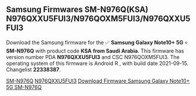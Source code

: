 <h2>Samsung Firmwares SM-N976Q(KSA) N976QXXU5FUI3/N976QOXM5FUI3/N976QXXU5FUI3</h2>
Download the Samsung firmware for the ✅ <strong>Samsung Galaxy Note10+ 5G </strong> ⭐ <strong>SM-N976Q</strong> with product code <strong>KSA</strong> <strong> from Saudi Arabia</strong>. This firmware has version number PDA <strong>N976QXXU5FUI3</strong> and CSC N976QOXM5FUI3. The operating system of this firmware is Android R , with build date 2021-09-15. Changelist <strong>22338387</strong>.


[SM-N976Q](https://samfirm.shop/samsung/model/SM-N976Q)
[N976QXXU5FUI3](https://samfirm.shop/samsung/pda/N976QXXU5FUI3)
[Download Firmware Samsung Galaxy Note10+ 5G SM-N976Q](https://samfirm.shop/samsung/firmware/457266)
